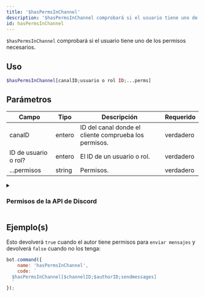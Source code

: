 ```yaml
---
title: '$hasPermsInChannel'
description: '$hasPermsInChannel comprobará si el usuario tiene uno de los permisos necesarios.'
id: hasPermsInChannel
---
```


`$hasPermsInChannel` comprobará si el usuario tiene uno de los permisos necesarios.

## Uso

```php
$hasPermsInChannel[canalID;usuario o rol ID;...perms]
```

## Parámetros

| Campo                | Tipo   | Descripción                                           | Requerido |
| -------------------- | ------ | ----------------------------------------------------- | --------- |
| canalD               | entero | ID del canal donde el cliente comprueba los permisos. | verdadero |
| ID de usuario o rol? | entero | El ID de un usuario o rol.                            | verdadero |
| ...permisos          | string | Permisos.                                             | verdadero |

<details>
  <summary> <h3> Permisos de la API de Discord </h3></summary>

| Permisos                |                                                                                  |
| ----------------------- | -------------------------------------------------------------------------------- |
| createinvite            | Permiso para crear invitaciones de servidor                                      |
| kickmembers             | Permiso para expulsar a miembros del servidor                                    |
| banmembers              | Permiso para banear a miembros del servidor                                      |
| administrator           | Permisos de administrador                                                        |
| managechannels          | Permiso para gestionar canales de servidor                                       |
| manageguild             | Permisos para modificar los ajustes del servidor                                 |
| addreactions            | Permisos para añadir reacciones                                                  |
| viewauditlog            | Permiso para ver el registro de auditoría del servidor                           |
| priorityspeaker         | Prioridad de palabra                                                             |
| stream                  | Permiso para transmitir en canales de voz                                        |
| viewchannel             | Permiso para ver un canal determinado                                            |
| sendmessages            | Permiso para enviar mensajes en un canal determinado                             |
| sendttsmessages         | Permiso para enviar mensajes de texto a voz                                      |
| managemessages          | Permiso para gestionar mensajes                                                  |
| embedlinks              | Permiso para insertar enlaces                                                    |
| attachfiles             | Permiso para adjuntar archivos                                                   |
| readmessagehistory      | Permiso para leer el historial de mensajes dentro de un canal determinado        |
| mentioneveryone         | Permiso para mencionar @everyone/`@here` y todos los roles                       |
| useexternalemojis       | Permiso para utilizar emojis externos                                            |
| viewguildinsights       | Permiso para ver la información del servidor                                     |
| connect                 | Permiso para conectarse a canales de voz y stages                                |
| mutemembers             | Permiso para silenciar a los miembros en los canales de voz                      |
| deafenmembers           | Permiso para ensordecer a los miembros en los canales de voz                     |
| movemembers             | Permiso para mover miembros entre canales de voz                                 |
| usevad                  | Permiso para utilizar la detección de actividad vocal                            |
| changenickname          | Permiso para cambiar su propio apodo                                             |
| managenicknames         | Permiso para gestionar los apodos de otros miembros                              |
| manageroles             | Permiso para gestionar roles                                                     |
| managewebhooks          | Permiso para gestionar webhooks                                                  |
| manageemojisandstickers | Permiso para gestionar emojis y stickers                                         |
| useapplicationcommands  | Permiso para utilizar comandos de aplicación                                     |
| requesttospeak          | Permiso para utilizar la petición de palabra por stages                          |
| manageevents            | Permiso para gestionar eventos                                                   |
| managethreads           | Permiso para gestionar hilos                                                     |
| usepublicthreads        | Permiso para utilizar hilos públicos                                             |
| useprivatethreads       | Permiso para utilizar hilos privados                                             |
| createpublicthreads     | Permiso para crear hilos públicos                                                |
| createprivatethreads    | Permiso para crear hilos privados                                                |
| useexternalstickers     | Permiso para utilizar stickers extrernales                                       |
| sendmessagesinthreads   | Permiso para enviar mensajes en hilos                                            |
| useembeddedactivities   | Permiso para iniciar actividades en los canales de voz                           |
| moderatemembers         | Permiso para reducir y eliminar el tiempo de aislar de los miembros del servidor |

</details>

## Ejemplo(s)

Esto devolverá `true` cuando el autor tiene permisos para `enviar mensajes` y devolverá `false` cuando no los tenga:

```javascript
bot.command({
    name: 'hasPermsInChannel',
    code: `
  $hasPermsInChannel[$channelID;$authorID;sendmessages]
  `
});
```
